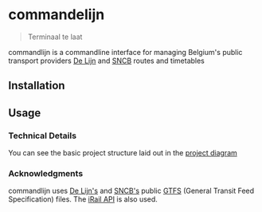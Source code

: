 # commandelijn

> Terminaal te laat

commandlijn is a commandline interface for managing Belgium's
public transport providers [De Lijn](https://www.delijn.be/en/)
and [SNCB](https://www.belgiantrain.be/en) routes and timetables

## Installation

## Usage


### Technical Details

You can see the basic project structure laid out in the [project diagram](structure_diagram.md)

### Acknowledgments

commandlijn uses [De Lijn's](https://www.delijn.be/nl/content/zakelijk/ict-ontwikkelaars//) and [SNCB's](https://www.belgiantrain.be/en/3rd-party-services/mobility-service-providers/public-data/) public [GTFS](https://gtfs.org/) (General Transit Feed Specification) files. The [iRail API](https://docs.irail.be/#stations-stations-api-get) is also used.

